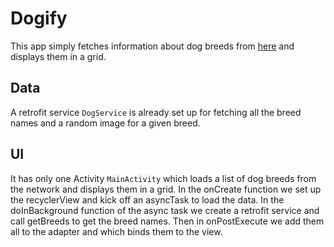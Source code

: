 # Dogify
This app simply fetches information about dog breeds from [here](https://dog.ceo/dog-api/documentation/) and displays them in a grid.
## Data
A retrofit service `DogService` is already set up for fetching all the breed names and a random image for a given breed.
## UI
It has only one Activity `MainActivity` which loads a list of dog breeds from the network and displays them in a grid.
In the onCreate function we set up the recyclerView and kick off an asyncTask to load the data.
In the doInBackground function of the async task we create a retrofit service and call getBreeds to get the breed names.
Then in onPostExecute we add them all to the adapter and which binds them to the view.